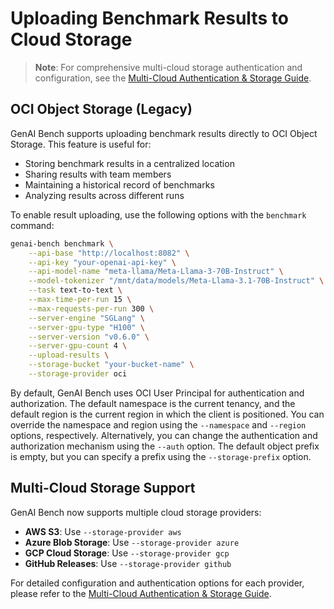 # Uploading Benchmark Results to Cloud Storage

> **Note**: For comprehensive multi-cloud storage authentication and configuration, see the [Multi-Cloud Authentication & Storage Guide](multi-cloud-auth-storage.md).

## OCI Object Storage (Legacy)

GenAI Bench supports uploading benchmark results directly to OCI Object Storage. This feature is useful for:

- Storing benchmark results in a centralized location
- Sharing results with team members
- Maintaining a historical record of benchmarks
- Analyzing results across different runs

To enable result uploading, use the following options with the `benchmark` command:

```bash
genai-bench benchmark \
    --api-base "http://localhost:8082" \
    --api-key "your-openai-api-key" \
    --api-model-name "meta-llama/Meta-Llama-3-70B-Instruct" \
    --model-tokenizer "/mnt/data/models/Meta-Llama-3.1-70B-Instruct" \
    --task text-to-text \
    --max-time-per-run 15 \
    --max-requests-per-run 300 \
    --server-engine "SGLang" \
    --server-gpu-type "H100" \
    --server-version "v0.6.0" \
    --server-gpu-count 4 \
    --upload-results \
    --storage-bucket "your-bucket-name" \
    --storage-provider oci
```

By default, GenAI Bench uses OCI User Principal for authentication and authorization.
The default namespace is the current tenancy, and the default region is the current region in which the client is positioned.
You can override the namespace and region using the `--namespace` and `--region` options, respectively.
Alternatively, you can change the authentication and authorization mechanism using the `--auth` option.
The default object prefix is empty, but you can specify a prefix using the `--storage-prefix` option.

## Multi-Cloud Storage Support

GenAI Bench now supports multiple cloud storage providers:

- **AWS S3**: Use `--storage-provider aws`
- **Azure Blob Storage**: Use `--storage-provider azure`
- **GCP Cloud Storage**: Use `--storage-provider gcp`
- **GitHub Releases**: Use `--storage-provider github`

For detailed configuration and authentication options for each provider, please refer to the [Multi-Cloud Authentication & Storage Guide](multi-cloud-auth-storage.md).
